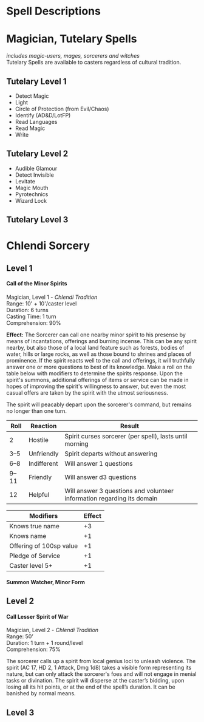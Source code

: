 # Spell Descriptions

# Magician, Tutelary Spells
_includes magic-users, mages, sorcerers and witches_  
Tutelary Spells are available to casters regardless of cultural tradition.

## Tutelary Level 1

* Detect Magic
* Light
* Circle of Protection (from Evil/Chaos)
* Identify (AD&D/LotFP)
* Read Languages
* Read Magic
* Write

## Tutelary Level 2
* Audible Glamour
* Detect Invisible
* Levitate
* Magic Mouth
* Pyrotechnics
* Wizard Lock

## Tutelary Level 3


# Chlendi Sorcery

## Level 1

#### Call of the Minor Spirits
Magician, Level 1 - _Chlendi Tradition_  
Range: 10' + 10'/caster level  
Duration: 6 turns  
Casting Time: 1 turn  
Comprehension: 90%  

**Effect:** The Sorcerer can call one nearby minor spirit to his presense by means of incantations, offerings and burning incense.  This can be any spirit nearby, but also those of a local land feature such as forests, bodies of water, hills or large rocks, as well as those bound to shrines and places of prominence.  If the spirit reacts well to the call and offerings, it will truthfully answer one or more questions to best of its knowledge.  Make a roll on the table below with modifiers to determine the spirits response.  Upon the spirit's summons, additional offerings of items or service can be made in hopes of improving the spirit's willingness to answer, but even the most casual offers are taken by the spirit with the utmost seriousness.

The spirit will peacably depart upon the sorcerer's command, but remains no longer than one turn.


| **Roll** | **Reaction**    | **Result** |
|------|-------------|--------|
| 2    | Hostile     | Spirit curses sorcerer (per spell), lasts until morning |
| 3–5  | Unfriendly  | Spirit departs without answering |
| 6–8  | Indifferent | Will answer 1 questions |
| 9–11 | Friendly    | Will answer d3 questions | 
| 12   | Helpful     | Will answer 3 questions and volunteer information regarding its domain |

| **Modifiers** | **Effect** |
|-----------|--------|
| Knows true name | +3 |
| Knows name | +1 |
| Offering of 100sp value | +1 |
| Pledge of Service | +1 | 
| Caster level 5+ | +1 | 

#### Summon Watcher, Minor Form

## Level 2

#### Call Lesser Spirit of War
Magician, Level 2 - _Chlendi Tradition_  
Range: 50’  
Duration: 1 turn + 1 round/level  
Comprehension: 75%  

The sorcerer calls up a spirit from local genius loci to unleash violence.  The spirit (AC 17, HD 2, 1 Attack, Dmg 1d8) takes a visible form representing its nature, but can only attack the sorcerer's foes and will not engage in menial tasks or divination.  The spirit will disperse at the caster’s bidding, upon losing all its hit points, or at the end of the spell’s duration.  It can be banished by normal means.


## Level 3

